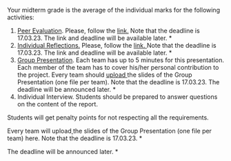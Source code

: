 Your midterm grade is the average of the individual marks for the following
activities:

  1. [Peer Evaluation](https://else.fcim.utm.md/mod/url/view.php?id=34314). Please, follow the [link.](https://else.fcim.utm.md/mod/url/view.php?id=36200) Note that the deadline is 17.03.23.  The link and deadline will be available later. *
  2. [Individual Reflections.](https://else.fcim.utm.md/mod/url/view.php?id=34313) Please, follow the [link](https://else.fcim.utm.md/mod/url/view.php?id=33047)[. ](https://else.fcim.utm.md/mod/url/view.php?id=36200)Note that the deadline is 17.03.23. The link and deadline will be available later. *
  3. [Group Presentation](https://else.fcim.utm.md/mod/assign/view.php?id=41896). Each team has up to 5 minutes for this presentation. Each member of the team has to cover his/her personal contribution to the project. Every team should [upload ](https://else.fcim.utm.md/mod/assign/view.php?id=41896)the slides of the Group Presentation (one file per team). Note that the deadline is 17.03.23.  The deadline will be announced later. *
  4. Individual Interview. Students should be prepared to answer questions on the content of the report.

Students will get penalty points for not respecting all the requirements.

Every team will upload[
](https://else.fcim.utm.md/mod/assign/view.php?id=36202)the slides of the
Group Presentation (one file per team) here. Note that the deadline is
17.03.23. *  

The deadline will be announced later. *
